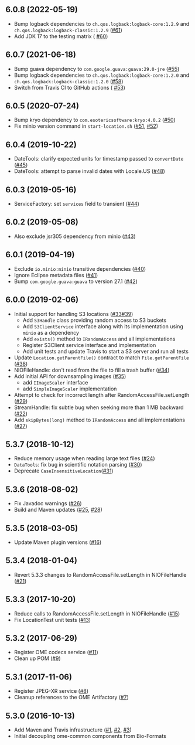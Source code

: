 6.0.8 (2022-05-19)
------------------

-  Bump logback dependencies to `ch.qos.logback:logback-core:1.2.9` and `ch.qos.logback:logback-classic:1.2.9` ([#61](https://github.com/ome/ome-common-java/pull/61))
-  Add JDK 17 to the testing matrix ( [#60](https://github.com/ome/ome-common-java/pull/60))

6.0.7 (2021-06-18)
------------------

-  Bump guava dependency to `com.google.guava:guava:29.0-jre` ([#55](https://github.com/ome/ome-common-java/pull/55))
-  Bump logback dependencies to `ch.qos.logback:logback-core:1.2.0` and `ch.qos.logback:logback-classic:1.2.0` ([#58](https://github.com/ome/ome-common-java/pull/58))
-  Switch from Travis CI to GitHub actions ( [#53](https://github.com/ome/ome-common-java/pull/53))

6.0.5 (2020-07-24)
------------------

-  Bump kryo dependency to `com.esotericsoftware:kryo:4.0.2` ([#50](https://github.com/ome/ome-common-java/pull/50))
-  Fix minio version command in `start-location.sh` ([#51](https://github.com/ome/ome-common-java/pull/51), [#52](https://github.com/ome/ome-common-java/pull/52))

6.0.4 (2019-10-22)
------------------

-  DateTools: clarify expected units for timestamp passed to `convertDate` ([#45](https://github.com/ome/ome-common-java/pull/45))
-  DateTools: attempt to parse invalid dates with Locale.US ([#48](https://github.com/ome/ome-common-java/pull/48))

6.0.3 (2019-05-16)
------------------

-  ServiceFactory: set `services` field to transient ([#44](https://github.com/ome/ome-common-java/pull/44))

6.0.2 (2019-05-08)
------------------

-  Also exclude jsr305 dependency from minio ([#43](https://github.com/ome/ome-common-java/pull/43))

6.0.1 (2019-04-19)
------------------

- Exclude `io.minio:minio` transitive dependencies ([#40](https://github.com/ome/ome-common-java/pull/40))
- Ignore Eclipse metadata files ([#41](https://github.com/ome/ome-common-java/pull/41))
- Bump `com.google.guava:guava` to version 27.1 ([#42](https://github.com/ome/ome-common-java/pull/42))

6.0.0 (2019-02-06)
------------------

- Initial support for handling S3 locations ([#33](https://github.com/ome/ome-common-java/pull/33)[#39](https://github.com/ome/ome-common-java/pull/39))
  * Add `S3Handle` class providing random access to S3 buckets
  * Add `S3ClientService` interface along with its implementation using `minio` as a dependency
  * Add `exists()` method to `IRandomAccess` and all implementations
  * Register S3Client service interface and implementation
  * Add unit tests and update Travis to start a S3 server and run all tests
- Update `Location.getParentFile()` contract to match `File.getParentFile` ([#38](https://github.com/ome/ome-common-java/pull/38))
- NIOFileHandle: don't read from the file to fill a trash buffer ([#34](https://github.com/ome/ome-common-java/pull/34))
- Add initial API for downsampling images ([#35](https://github.com/ome/ome-common-java/pull/35))
  * add `IImageScaler` interface
  * add `SimpleImageScaler` implementation
- Attempt to check for incorrect length after RandomAccessFile.setLength ([#29](https://github.com/ome/ome-common-java/pull/29))
- StreamHandle: fix subtle bug when seeking more than 1 MB backward ([#22](https://github.com/ome/ome-common-java/pull/22))
- Add `skipBytes(long)` method to `IRandomAccess` and all implementations ([#27](https://github.com/ome/ome-common-java/pull/27))


5.3.7 (2018-10-12)
------------------

- Reduce memory usage when reading large text files ([#24](https://github.com/ome/ome-common-java/pull/24))
- `DataTools`: fix bug in scientific notation parsing ([#30](https://github.com/ome/ome-common-java/pull/30))
- Deprecate `CaseInsensitiveLocation`([#31](https://github.com/ome/ome-common-java/pull/31))


5.3.6 (2018-08-02)
------------------

- Fix Javadoc warnings ([#26](https://github.com/ome/ome-common-java/pull/26))
- Build and Maven updates ([#25](https://github.com/ome/ome-common-java/pull/25), [#28](https://github.com/ome/ome-common-java/pull/28))


5.3.5 (2018-03-05)
------------------

- Update Maven plugin versions ([#16](https://github.com/ome/ome-common-java/pull/16))


5.3.4 (2018-01-04)
------------------

- Revert 5.3.3 changes to RandomAccessFile.setLength in NIOFileHandle ([#21](https://github.com/ome/ome-common-java/pull/21))

5.3.3 (2017-10-20)
------------------

- Reduce calls to RandomAccessFile.setLength in NIOFileHandle ([#15](https://github.com/ome/ome-common-java/pull/15))
- Fix LocationTest unit tests ([#13](https://github.com/ome/ome-common-java/pull/13))

5.3.2 (2017-06-29)
------------------

- Register OME codecs service ([#11](https://github.com/ome/ome-common-java/pull/11))
- Clean up POM ([#9](https://github.com/ome/ome-common-java/pull/9))

5.3.1 (2017-11-06)
------------------

- Register JPEG-XR service ([#8](https://github.com/ome/ome-common-java/pull/8))
- Cleanup references to the OME Artifactory ([#7](https://github.com/ome/ome-common-java/pull/7))

5.3.0 (2016-10-13)
------------------

- Add Maven and Travis infrastructure ([#1](https://github.com/ome/ome-common-java/pull/1), [#2](https://github.com/ome/ome-common-java/pull/2), [#3](https://github.com/ome/ome-common-java/pull/1))
- Initial decoupling ome-common components from Bio-Formats
